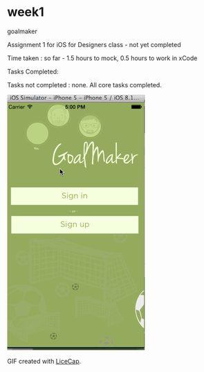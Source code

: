 # week1
goalmaker

Assignment 1 for iOS for Designers class - not yet completed

Time taken : so far - 1.5  hours to mock, 0.5 hours to work in xCode

Tasks Completed:


Tasks not completed :
none. All core tasks completed.

![Video Walkthrough](https://github.com/mayavenkatraman/Week1/blob/master/week1-take2.gif)

 GIF created with [LiceCap](http://www.cockos.com/licecap/).


